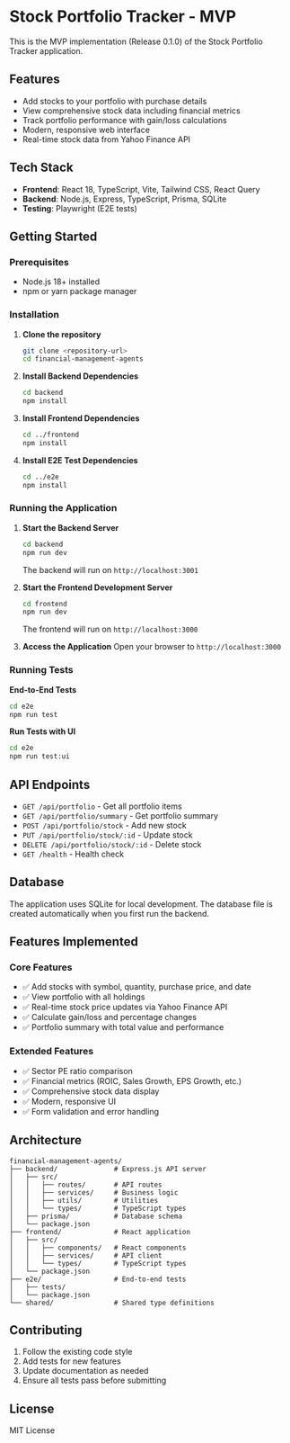 # Stock Portfolio Tracker - MVP

This is the MVP implementation (Release 0.1.0) of the Stock Portfolio Tracker application.

## Features

- Add stocks to your portfolio with purchase details
- View comprehensive stock data including financial metrics
- Track portfolio performance with gain/loss calculations
- Modern, responsive web interface
- Real-time stock data from Yahoo Finance API

## Tech Stack

- **Frontend**: React 18, TypeScript, Vite, Tailwind CSS, React Query
- **Backend**: Node.js, Express, TypeScript, Prisma, SQLite
- **Testing**: Playwright (E2E tests)

## Getting Started

### Prerequisites

- Node.js 18+ installed
- npm or yarn package manager

### Installation

1. **Clone the repository**
   ```bash
   git clone <repository-url>
   cd financial-management-agents
   ```

2. **Install Backend Dependencies**
   ```bash
   cd backend
   npm install
   ```

3. **Install Frontend Dependencies**
   ```bash
   cd ../frontend
   npm install
   ```

4. **Install E2E Test Dependencies**
   ```bash
   cd ../e2e
   npm install
   ```

### Running the Application

1. **Start the Backend Server**
   ```bash
   cd backend
   npm run dev
   ```
   The backend will run on `http://localhost:3001`

2. **Start the Frontend Development Server**
   ```bash
   cd frontend
   npm run dev
   ```
   The frontend will run on `http://localhost:3000`

3. **Access the Application**
   Open your browser to `http://localhost:3000`

### Running Tests

**End-to-End Tests**
```bash
cd e2e
npm run test
```

**Run Tests with UI**
```bash
cd e2e
npm run test:ui
```

## API Endpoints

- `GET /api/portfolio` - Get all portfolio items
- `GET /api/portfolio/summary` - Get portfolio summary
- `POST /api/portfolio/stock` - Add new stock
- `PUT /api/portfolio/stock/:id` - Update stock
- `DELETE /api/portfolio/stock/:id` - Delete stock
- `GET /health` - Health check

## Database

The application uses SQLite for local development. The database file is created automatically when you first run the backend.

## Features Implemented

### Core Features
- ✅ Add stocks with symbol, quantity, purchase price, and date
- ✅ View portfolio with all holdings
- ✅ Real-time stock price updates via Yahoo Finance API
- ✅ Calculate gain/loss and percentage changes
- ✅ Portfolio summary with total value and performance

### Extended Features
- ✅ Sector PE ratio comparison
- ✅ Financial metrics (ROIC, Sales Growth, EPS Growth, etc.)
- ✅ Comprehensive stock data display
- ✅ Modern, responsive UI
- ✅ Form validation and error handling

## Architecture

```
financial-management-agents/
├── backend/              # Express.js API server
│   ├── src/
│   │   ├── routes/       # API routes
│   │   ├── services/     # Business logic
│   │   ├── utils/        # Utilities
│   │   └── types/        # TypeScript types
│   ├── prisma/           # Database schema
│   └── package.json
├── frontend/             # React application
│   ├── src/
│   │   ├── components/   # React components
│   │   ├── services/     # API client
│   │   └── types/        # TypeScript types
│   └── package.json
├── e2e/                  # End-to-end tests
│   ├── tests/
│   └── package.json
└── shared/               # Shared type definitions
```

## Contributing

1. Follow the existing code style
2. Add tests for new features
3. Update documentation as needed
4. Ensure all tests pass before submitting

## License

MIT License
